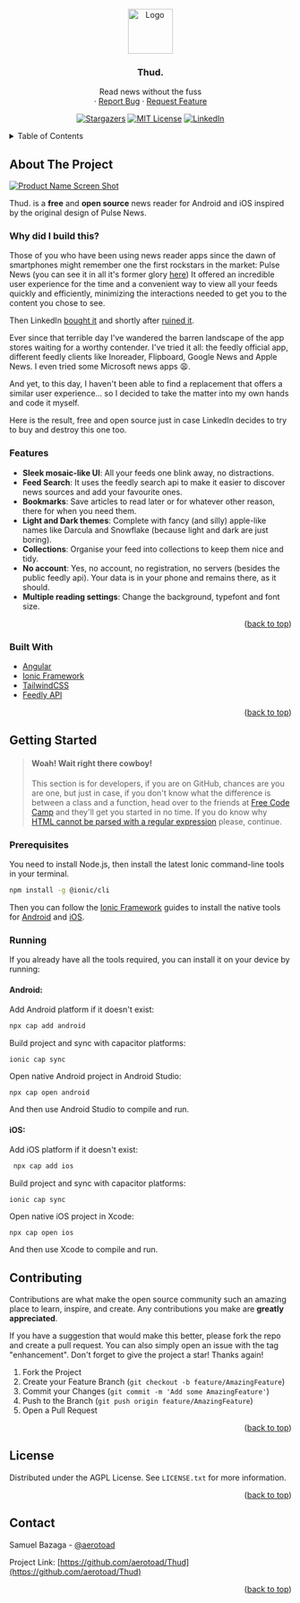 <div id="top"></div>
<!--
*** Thanks for checking out the Best-README-Template. If you have a suggestion
*** that would make this better, please fork the repo and create a pull request
*** or simply open an issue with the tag "enhancement".
*** Don't forget to give the project a star!
*** Thanks again! Now go create something AMAZING! :D
-->



<!-- PROJECT SHIELDS -->
<!--
*** I'm using markdown "reference style" links for readability.
*** Reference links are enclosed in brackets [ ] instead of parentheses ( ).
*** See the bottom of this document for the declaration of the reference variables
*** for contributors-url, forks-url, etc. This is an optional, concise syntax you may use.
*** https://www.markdownguide.org/basic-syntax/#reference-style-links

[![Stargazers][stars-shield]][stars-url]
[![MIT License][license-shield]][license-url]
[![LinkedIn][linkedin-shield]][linkedin-url]-->



<!-- PROJECT LOGO -->
<br />
<div align="center">
  <a href="https://github.com/github_username/repo_name">
    <img src="images/logo.png" alt="Logo" width="80" height="80">
  </a>

<h3 align="center">Thud.</h3>

  <p align="center">
    Read news without the fuss
    <br />
    <!--<a href="https://github.com/github_username/repo_name"><strong>Explore the docs »</strong></a>
    <br />
    <br />
    <a href="https://github.com/github_username/repo_name">View Demo</a>-->
    ·
    <a href="https://github.com/aerotoad/Thud/issues">Report Bug</a>
    ·
    <a href="https://github.com/aerotoad/Thud/issues">Request Feature</a>
  </p>
</div>

<div align="center">
  
<a href="">[![Stargazers][stars-shield]][stars-url]</a>
<a href="">[![MIT License][license-shield]][license-url]</a>
<a href="">[![LinkedIn][linkedin-shield]][linkedin-url]</a>

</div>





<!-- TABLE OF CONTENTS -->
<details>
  <summary>Table of Contents</summary>
  <ol>
    <li>
      <a href="#about-the-project">About The Project</a>
      <ul>
        <li><a href="#built-with">Built With</a></li>
      </ul>
    </li>
    <li>
      <a href="#getting-started">Getting Started</a>
      <ul>
        <li><a href="#prerequisites">Prerequisites</a></li>
      </ul>
    </li>
    <li><a href="#contributing">Contributing</a></li>
    <li><a href="#license">License</a></li>
    <li><a href="#contact">Contact</a></li>
  </ol>
</details>



<!-- ABOUT THE PROJECT -->
## About The Project

[![Product Name Screen Shot][product-screenshot]](https://example.com)

Thud. is a **free** and **open source** news reader for Android and iOS inspired by the original design of Pulse News.

### Why did I build this?
Those of you who have been using news reader apps since the dawn of smartphones might remember one the first rockstars in the market: Pulse News (you can see it in all it's former glory [here](https://www.cnet.com/tech/mobile/pulse-news-reader-app-now-free-for-ios-android/))
It offered an incredible user experience for the time and a convenient way to view all your feeds quickly and efficiently, minimizing the interactions needed to get you to the content you chose to see.

Then LinkedIn [bought it](https://www.theverge.com/2013/4/11/4214206/linkedin-buys-news-reader-pulse-for-a-reported-90-million) and shortly after [ruined it](https://www.theverge.com/2015/6/17/8793547/linkedin-pulse-news-reader-app-update).

Ever since that terrible day I've wandered the barren landscape of the app stores waiting for a worthy contender. I've tried it all: the feedly official app, different feedly clients like Inoreader, Flipboard, Google News and Apple News. I even tried some Microsoft news apps :weary:.

And yet, to this day, I haven't been able to find a replacement that offers a similar user experience... so I decided to take the matter into my own hands and code it myself.

Here is the result, free and open source just in case LinkedIn decides to try to buy and destroy this one too.

### Features

- **Sleek mosaic-like UI**: All your feeds one blink away, no distractions.
- **Feed Search**: It uses the feedly search api to make it easier to discover news sources and add your favourite ones.
- **Bookmarks**: Save articles to read later or for whatever other reason, there for when you need them.
- **Light and Dark themes**: Complete with fancy (and silly) apple-like names like Darcula and Snowflake (because light and dark are just boring).
- **Collections**: Organise your feed into collections to keep them nice and tidy.
- **No account**: Yes, no account, no registration, no servers (besides the public feedly api). Your data is in your phone and remains there, as it should.
- **Multiple reading settings**: Change the background, typefont and font size.

<p align="right">(<a href="#top">back to top</a>)</p>


### Built With

* [Angular](https://angular.io/)
* [Ionic Framework](https://ionicframework.com/)
* [TailwindCSS](https://tailwindcss.com/)
* [Feedly API](https://developer.feedly.com/)

<p align="right">(<a href="#top">back to top</a>)</p>



<!-- GETTING STARTED -->
## Getting Started
> #### Woah! Wait right there cowboy!
> This section is for developers, if you are on GitHub, chances are you are one, but just in case, if you don't know what the difference is between a class and a function, head over to the friends at [Free Code Camp](https://www.freecodecamp.org/) and they'll get you started in no time.
> If you do know why [HTML cannot be parsed with a regular expression](https://stackoverflow.com/a/1732454) please, continue.

### Prerequisites

You need to install Node.js, then install the latest Ionic command-line tools in your terminal.
  ```sh
  npm install -g @ionic/cli
  ```
  
 Then you can follow the [Ionic Framework](https://ionicframework.com/) guides to install the native tools for [Android](https://ionicframework.com/docs/developing/android) and [iOS](https://ionicframework.com/docs/developing/ios).
 
 ### Running
 
 If you already have all the tools required, you can install it on your device by running:
 
 #### Android:
 Add Android platform if it doesn't exist:
   ```sh
  npx cap add android
  ```
  Build project and sync with capacitor platforms:
  ```
  ionic cap sync
  ```
  Open native Android project in Android Studio:
  ```
  npx cap open android
  ```
 And then use Android Studio to compile and run.
 
 #### iOS:
 Add iOS platform if it doesn't exist:
 ```sh
  npx cap add ios
  ```
  Build project and sync with capacitor platforms:
  ```
  ionic cap sync
  ```
  Open native iOS project in Xcode:
  ```
  npx cap open ios
  ```
  And then use Xcode to compile and run.

<!-- CONTRIBUTING -->
## Contributing

Contributions are what make the open source community such an amazing place to learn, inspire, and create. Any contributions you make are **greatly appreciated**.

If you have a suggestion that would make this better, please fork the repo and create a pull request. You can also simply open an issue with the tag "enhancement".
Don't forget to give the project a star! Thanks again!

1. Fork the Project
2. Create your Feature Branch (`git checkout -b feature/AmazingFeature`)
3. Commit your Changes (`git commit -m 'Add some AmazingFeature'`)
4. Push to the Branch (`git push origin feature/AmazingFeature`)
5. Open a Pull Request

<p align="right">(<a href="#top">back to top</a>)</p>



<!-- LICENSE -->
## License

Distributed under the AGPL License. See `LICENSE.txt` for more information.

<p align="right">(<a href="#top">back to top</a>)</p>



<!-- CONTACT -->
## Contact

Samuel Bazaga - [@aerotoad](https://twitter.com/aerotoad)

Project Link: [https://github.com/aerotoad/Thud](https://github.com/aerotoad/Thud)

<p align="right">(<a href="#top">back to top</a>)</p>



<!-- ACKNOWLEDGMENTS 
## Acknowledgments

* []()
* []()
* []()

<p align="right">(<a href="#top">back to top</a>)</p>-->



<!-- MARKDOWN LINKS & IMAGES -->
<!-- https://www.markdownguide.org/basic-syntax/#reference-style-links -->
[stars-shield]: https://img.shields.io/github/stars/aerotoad/Thud.svg?style=flat
[stars-url]: https://github.com/aerotoad/Thud/stargazers
[license-url]: https://github.com/aerotoad/Thud/blob/master/LICENSE
[license-shield]: https://img.shields.io/github/license/aerotoad/Thud
[linkedin-shield]: https://img.shields.io/badge/-LinkedIn-black.svg?style=flat&logo=linkedin&colorB=555
[linkedin-url]: https://www.linkedin.com/in/bazaga/
[product-screenshot]: images/screenshot.png
